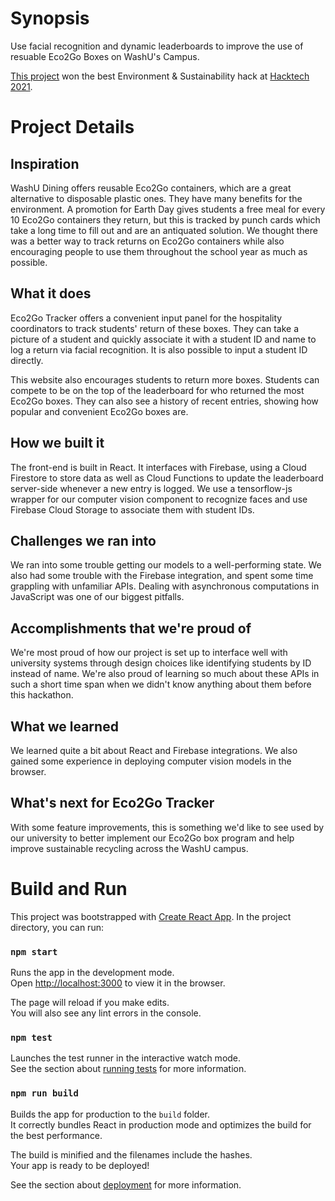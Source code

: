 # Synopsis

Use facial recognition and dynamic leaderboards to improve the use of resuable Eco2Go Boxes on WashU's Campus.

[This project](https://devpost.com/software/eco2go-tracker/) won the best Environment & Sustainability hack at [Hacktech 2021](https://hacktech2021.devpost.com/).

# Project Details
## Inspiration
WashU Dining offers reusable Eco2Go containers, which are a great alternative to disposable plastic ones. They have many benefits for the environment. A promotion for Earth Day gives students a free meal for every 10 Eco2Go containers they return, but this is tracked by punch cards which take a long time to fill out and are an antiquated solution. We thought there was a better way to track returns on Eco2Go containers while also encouraging people to use them throughout the school year as much as possible.

## What it does
Eco2Go Tracker offers a convenient input panel for the hospitality coordinators to track students' return of these boxes. They can take a picture of a student and quickly associate it with a student ID and name to log a return via facial recognition. It is also possible to input a student ID directly.

This website also encourages students to return more boxes. Students can compete to be on the top of the leaderboard for who returned the most Eco2Go boxes. They can also see a history of recent entries, showing how popular and convenient Eco2Go boxes are.

## How we built it
The front-end is built in React. It interfaces with Firebase, using a Cloud Firestore to store data as well as Cloud Functions to update the leaderboard server-side whenever a new entry is logged. We use a tensorflow-js wrapper for our computer vision component to recognize faces and use Firebase Cloud Storage to associate them with student IDs.

## Challenges we ran into
We ran into some trouble getting our models to a well-performing state. We also had some trouble with the Firebase integration, and spent some time grappling with unfamiliar APIs. Dealing with asynchronous computations in JavaScript was one of our biggest pitfalls.

## Accomplishments that we're proud of  
We're most proud of how our project is set up to interface well with university systems through design choices like identifying students by ID instead of name. We're also proud of learning so much about these APIs in such a short time span when we didn't know anything about them before this hackathon.

## What we learned
We learned quite a bit about React and Firebase integrations. We also gained some experience in deploying computer vision models in the browser.

## What's next for Eco2Go Tracker
With some feature improvements, this is something we'd like to see used by our university to better implement our Eco2Go box program and help improve sustainable recycling across the WashU campus.

# Build and Run

This project was bootstrapped with [Create React App](https://github.com/facebook/create-react-app). In the project directory, you can run:

### `npm start`

Runs the app in the development mode.<br />
Open [http://localhost:3000](http://localhost:3000) to view it in the browser.

The page will reload if you make edits.<br />
You will also see any lint errors in the console.

### `npm test`

Launches the test runner in the interactive watch mode.<br />
See the section about [running tests](https://facebook.github.io/create-react-app/docs/running-tests) for more information.

### `npm run build`

Builds the app for production to the `build` folder.<br />
It correctly bundles React in production mode and optimizes the build for the best performance.

The build is minified and the filenames include the hashes.<br />
Your app is ready to be deployed!

See the section about [deployment](https://facebook.github.io/create-react-app/docs/deployment) for more information.
